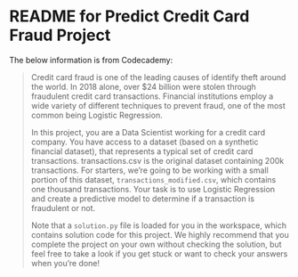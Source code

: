 # README for Predict Credit Card Fraud Project

The below information is from Codecademy:
> Credit card fraud is one of the leading causes of identify theft around the
> world. In 2018 alone, over $24 billion were stolen through fraudulent credit
> card transactions. Financial institutions employ a wide variety of different
> techniques to prevent fraud, one of the most common being Logistic Regression.
>
> In this project, you are a Data Scientist working for a credit card company. 
> You have access to a dataset (based on a synthetic financial dataset), that 
> represents a typical set of credit card transactions. transactions.csv is 
> the original dataset containing 200k transactions. For starters, we’re going 
> to be working with a small portion of this dataset, `transactions_modified.csv`,
> which contains one thousand transactions. Your task is to use Logistic 
> Regression and create a predictive model to determine if a transaction is
> fraudulent or not.
>
> Note that a `solution.py` file is loaded for you in the workspace, which 
> contains solution code for this project. We highly recommend that you
> complete the project on your own without checking the solution, but feel 
> free to take a look if you get stuck or want to check your answers when 
> you’re done!